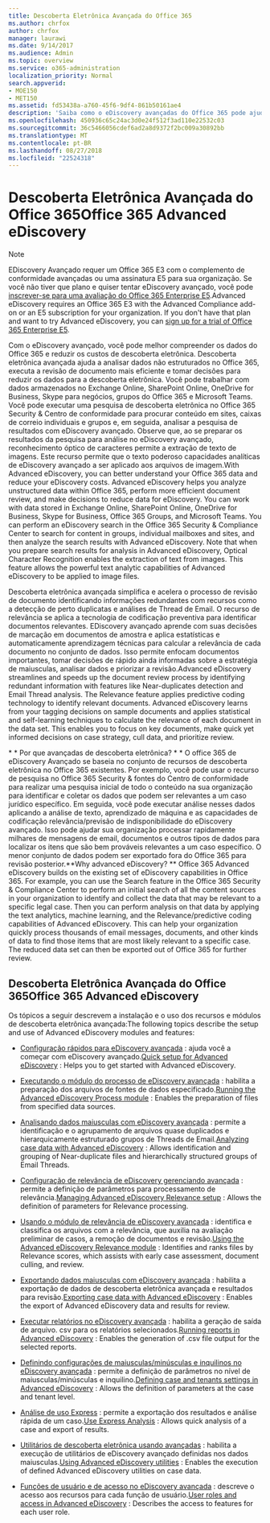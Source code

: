 ```yaml
---
title: Descoberta Eletrônica Avançada do Office 365
ms.author: chrfox
author: chrfox
manager: laurawi
ms.date: 9/14/2017
ms.audience: Admin
ms.topic: overview
ms.service: o365-administration
localization_priority: Normal
search.appverid:
- MOE150
- MET150
ms.assetid: fd53438a-a760-45f6-9df4-861b50161ae4
description: 'Saiba como o eDiscovery avançadas do Office 365 pode ajudá-lo a analisar dados no Office 365, simplificar as revisões do documento e tomar decisões para eDiscovery eficiente.  '
ms.openlocfilehash: 450936c65c24ac3d0e24f512f3ad110e22532c03
ms.sourcegitcommit: 36c5466056cdef6ad2a8d9372f2bc009a30892bb
ms.translationtype: MT
ms.contentlocale: pt-BR
ms.lasthandoff: 08/27/2018
ms.locfileid: "22524318"
---
```

# <a name="office-365-advanced-ediscovery"></a><span data-ttu-id="fd57d-103">Descoberta Eletrônica Avançada do Office 365</span><span class="sxs-lookup"><span data-stu-id="fd57d-103">Office 365 Advanced eDiscovery</span></span>

> [!NOTE]
> <span data-ttu-id="fd57d-p101">EDiscovery Avançado requer um Office 365 E3 com o complemento de conformidade avançadas ou uma assinatura E5 para sua organização. Se você não tiver que plano e quiser tentar eDiscovery avançado, você pode [inscrever-se para uma avaliação do Office 365 Enterprise E5](https://go.microsoft.com/fwlink/p/?LinkID=698279).</span><span class="sxs-lookup"><span data-stu-id="fd57d-p101">Advanced eDiscovery requires an Office 365 E3 with the Advanced Compliance add-on or an E5 subscription for your organization. If you don't have that plan and want to try Advanced eDiscovery, you can [sign up for a trial of Office 365 Enterprise E5](https://go.microsoft.com/fwlink/p/?LinkID=698279).</span></span> 
  
<span data-ttu-id="fd57d-p102">Com o eDiscovery avançado, você pode melhor compreender os dados do Office 365 e reduzir os custos de descoberta eletrônica. Descoberta eletrônica avançada ajuda a analisar dados não estruturados no Office 365, executa a revisão de documento mais eficiente e tomar decisões para reduzir os dados para a descoberta eletrônica. Você pode trabalhar com dados armazenados no Exchange Online, SharePoint Online, OneDrive for Business, Skype para negócios, grupos do Office 365 e Microsoft Teams. Você pode executar uma pesquisa de descoberta eletrônica no Office 365 Security &amp; Centro de conformidade para procurar conteúdo em sites, caixas de correio individuais e grupos e, em seguida, analisar a pesquisa de resultados com eDiscovery avançado. Observe que, ao se preparar os resultados da pesquisa para análise no eDiscovery avançado, reconhecimento óptico de caracteres permite a extração de texto de imagens. Este recurso permite que o texto poderoso capacidades analíticas de eDiscovery avançado a ser aplicado aos arquivos de imagem.</span><span class="sxs-lookup"><span data-stu-id="fd57d-p102">With Advanced eDiscovery, you can better understand your Office 365 data and reduce your eDiscovery costs. Advanced eDiscovery helps you analyze unstructured data within Office 365, perform more efficient document review, and make decisions to reduce data for eDiscovery. You can work with data stored in Exchange Online, SharePoint Online, OneDrive for Business, Skype for Business, Office 365 Groups, and Microsoft Teams. You can perform an eDiscovery search in the Office 365 Security &amp; Compliance Center to search for content in groups, individual mailboxes and sites, and then analyze the search results with Advanced eDiscovery. Note that when you prepare search results for analysis in Advanced eDiscovery, Optical Character Recognition enables the extraction of text from images. This feature allows the powerful text analytic capabilities of Advanced eDiscovery to be applied to image files.</span></span>
  
<span data-ttu-id="fd57d-p103">Descoberta eletrônica avançada simplifica e acelera o processo de revisão de documento identificando informações redundantes com recursos como a detecção de perto duplicatas e análises de Thread de Email. O recurso de relevância se aplica a tecnologia de codificação preventiva para identificar documentos relevantes. EDiscovery avançado aprende com suas decisões de marcação em documentos de amostra e aplica estatísticas e automaticamente aprendizagem técnicas para calcular a relevância de cada documento no conjunto de dados. Isso permite enfocam documentos importantes, tomar decisões de rápido ainda informadas sobre a estratégia de maiusculas, analisar dados e priorizar a revisão.</span><span class="sxs-lookup"><span data-stu-id="fd57d-p103">Advanced eDiscovery streamlines and speeds up the document review process by identifying redundant information with features like Near-duplicates detection and Email Thread analysis. The Relevance feature applies predictive coding technology to identify relevant documents. Advanced eDiscovery learns from your tagging decisions on sample documents and applies statistical and self-learning techniques to calculate the relevance of each document in the data set. This enables you to focus on key documents, make quick yet informed decisions on case strategy, cull data, and prioritize review.</span></span>
  
 <span data-ttu-id="fd57d-p104">* * Por que avançadas de descoberta eletrônica? * * O office 365 de eDiscovery Avançado se baseia no conjunto de recursos de descoberta eletrônica no Office 365 existentes. Por exemplo, você pode usar o recurso de pesquisa no Office 365 Security &amp; fontes do Centro de conformidade para realizar uma pesquisa inicial de todo o conteúdo na sua organização para identificar e coletar os dados que podem ser relevantes a um caso jurídico específico. Em seguida, você pode executar análise nesses dados aplicando a análise de texto, aprendizado de máquina e as capacidades de codificação relevância/previsão de indisponibilidade do eDiscovery avançado. Isso pode ajudar sua organização processar rapidamente milhares de mensagens de email, documentos e outros tipos de dados para localizar os itens que são bem prováveis relevantes a um caso específico. O menor conjunto de dados podem ser exportado fora do Office 365 para revisão posterior.</span><span class="sxs-lookup"><span data-stu-id="fd57d-p104">**Why advanced eDiscovery? ** Office 365 Advanced eDiscovery builds on the existing set of eDiscovery capabilities in Office 365. For example, you can use the Search feature in the Office 365 Security &amp; Compliance Center to perform an initial search of all the content sources in your organization to identify and collect the data that may be relevant to a specific legal case. Then you can perform analysis on that data by applying the text analytics, machine learning, and the Relevance/predictive coding capabilities of Advanced eDiscovery. This can help your organization quickly process thousands of email messages, documents, and other kinds of data to find those items that are most likely relevant to a specific case. The reduced data set can then be exported out of Office 365 for further review.</span></span> 
  
## <a name="office-365-advanced-ediscovery"></a><span data-ttu-id="fd57d-122">Descoberta Eletrônica Avançada do Office 365</span><span class="sxs-lookup"><span data-stu-id="fd57d-122">Office 365 Advanced eDiscovery</span></span>

<span data-ttu-id="fd57d-123">Os tópicos a seguir descrevem a instalação e o uso dos recursos e módulos de descoberta eletrônica avançada:</span><span class="sxs-lookup"><span data-stu-id="fd57d-123">The following topics describe the setup and use of Advanced eDiscovery modules and features:</span></span>
  
- <span data-ttu-id="fd57d-124">[Configuração rápidos para eDiscovery avançada](quick-setup-for-advanced-ediscovery.md) : ajuda você a começar com eDiscovery avançado.</span><span class="sxs-lookup"><span data-stu-id="fd57d-124">[Quick setup for Advanced eDiscovery](quick-setup-for-advanced-ediscovery.md) : Helps you to get started with Advanced eDiscovery.</span></span> 
    
- <span data-ttu-id="fd57d-125">[Executando o módulo do processo de eDiscovery avançada](run-the-process-module-in-advanced-ediscovery.md) : habilita a preparação dos arquivos de fontes de dados especificado.</span><span class="sxs-lookup"><span data-stu-id="fd57d-125">[Running the Advanced eDiscovery Process module](run-the-process-module-in-advanced-ediscovery.md) : Enables the preparation of files from specified data sources.</span></span> 
    
- <span data-ttu-id="fd57d-126">[Analisando dados maiusculas com eDiscovery avançada](analyze-case-data-with-advanced-ediscovery.md) : permite a identificação e o agrupamento de arquivos quase duplicados e hierarquicamente estruturado grupos de Threads de Email.</span><span class="sxs-lookup"><span data-stu-id="fd57d-126">[Analyzing case data with Advanced eDiscovery](analyze-case-data-with-advanced-ediscovery.md) : Allows identification and grouping of Near-duplicate files and hierarchically structured groups of Email Threads.</span></span> 
    
- <span data-ttu-id="fd57d-127">[Configuração de relevância de eDiscovery gerenciando avançada](manage-relevance-setup-in-advanced-ediscovery.md) : permite a definição de parâmetros para processamento de relevância.</span><span class="sxs-lookup"><span data-stu-id="fd57d-127">[Managing Advanced eDiscovery Relevance setup](manage-relevance-setup-in-advanced-ediscovery.md) : Allows the definition of parameters for Relevance processing.</span></span> 
    
- <span data-ttu-id="fd57d-128">[Usando o módulo de relevância de eDiscovery avançada](use-relevance-in-advanced-ediscovery.md) : identifica e classifica os arquivos com a relevância, que auxilia na avaliação preliminar de casos, a remoção de documentos e revisão.</span><span class="sxs-lookup"><span data-stu-id="fd57d-128">[Using the Advanced eDiscovery Relevance module](use-relevance-in-advanced-ediscovery.md) : Identifies and ranks files by Relevance scores, which assists with early case assessment, document culling, and review.</span></span> 
    
- <span data-ttu-id="fd57d-129">[Exportando dados maiusculas com eDiscovery avançada](export-case-data-in-advanced-ediscovery.md) : habilita a exportação de dados de descoberta eletrônica avançada e resultados para revisão.</span><span class="sxs-lookup"><span data-stu-id="fd57d-129">[Exporting case data with Advanced eDiscovery](export-case-data-in-advanced-ediscovery.md) : Enables the export of Advanced eDiscovery data and results for review.</span></span> 
    
- <span data-ttu-id="fd57d-130">[Executar relatórios no eDiscovery avançada](run-reports-in-advanced-ediscovery.md) : habilita a geração de saída de arquivo. csv para os relatórios selecionados.</span><span class="sxs-lookup"><span data-stu-id="fd57d-130">[Running reports in Advanced eDiscovery](run-reports-in-advanced-ediscovery.md) : Enables the generation of .csv file output for the selected reports.</span></span> 
    
- <span data-ttu-id="fd57d-131">[Definindo configurações de maiusculas/minúsculas e inquilinos no eDiscovery avançada](define-case-and-tenant-settings-in-advanced-ediscovery.md) : permite a definição de parâmetros no nível de maiusculas/minúsculas e inquilino.</span><span class="sxs-lookup"><span data-stu-id="fd57d-131">[Defining case and tenants settings in Advanced eDiscovery](define-case-and-tenant-settings-in-advanced-ediscovery.md) : Allows the definition of parameters at the case and tenant level.</span></span> 
    
- <span data-ttu-id="fd57d-132">[Análise de uso Express](use-express-analysis-in-advanced-ediscovery.md) : permite a exportação dos resultados e análise rápida de um caso.</span><span class="sxs-lookup"><span data-stu-id="fd57d-132">[Use Express Analysis](use-express-analysis-in-advanced-ediscovery.md) : Allows quick analysis of a case and export of results.</span></span> 
    
- <span data-ttu-id="fd57d-133">[Utilitários de descoberta eletrônica usando avançadas](use-advanced-ediscovery-utilities.md) : habilita a execução de utilitários de eDiscovery avançado definidas nos dados maiusculas.</span><span class="sxs-lookup"><span data-stu-id="fd57d-133">[Using Advanced eDiscovery utilities](use-advanced-ediscovery-utilities.md) : Enables the execution of defined Advanced eDiscovery utilities on case data.</span></span> 
    
- <span data-ttu-id="fd57d-134">[Funções de usuário e de acesso no eDiscovery avançada](user-roles-and-access-in-advanced-ediscovery.md) : descreve o acesso aos recursos para cada função de usuário.</span><span class="sxs-lookup"><span data-stu-id="fd57d-134">[User roles and access in Advanced eDiscovery](user-roles-and-access-in-advanced-ediscovery.md) : Describes the access to features for each user role.</span></span> 
    

